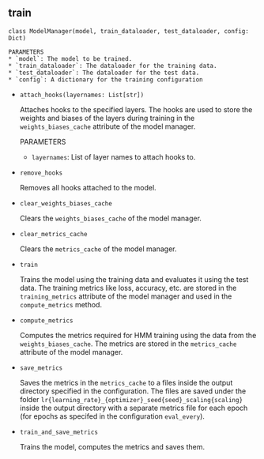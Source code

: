 ## train
`class ModelManager(model, train_dataloader, test_dataloader, config: Dict)`

    PARAMETERS
    * `model`: The model to be trained.
    * `train_dataloader`: The dataloader for the training data.
    * `test_dataloader`: The dataloader for the test data.
    * `config`: A dictionary for the training configuration
      
* `attach_hooks(layernames: List[str])`
  
    Attaches hooks to the specified layers. The hooks are used to store the weights and biases of the layers during training in the `weights_biases_cache` attribute of the model manager.
    
    PARAMETERS
    * `layernames`: List of layer names to attach hooks to.
  
* `remove_hooks`
  
    Removes all hooks attached to the model.

* `clear_weights_biases_cache`

    Clears the `weights_biases_cache` of the model manager.

* `clear_metrics_cache`
  
    Clears the `metrics_cache` of the model manager.

* `train`
  
    Trains the model using the training data and evaluates it using the test data. The training metrics like loss, accuracy, etc. are stored in the `training_metrics` attribute of the model manager and used in the `compute_metrics` method.

* `compute_metrics`
  
    Computes the metrics required for HMM training using the data from the `weights_biases_cache`. The metrics are stored in the `metrics_cache` attribute of the model manager.

* `save_metrics`
  
    Saves the metrics in the `metrics_cache` to a files inside the output directory specified in the configuration. The files are saved under the folder `lr{learning_rate}_{optimizer}_seed{seed}_scaling{scaling}`  inside the output directory with a separate metrics file for each epoch (for epochs as specifed in the configuration `eval_every`).

* `train_and_save_metrics`
   
    Trains the model, computes the metrics and saves them.
